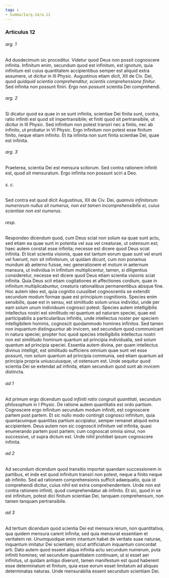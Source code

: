 ```yaml
---
tags : 
- Summa/Ia/q.14/a.12
---
```


### Articulus 12

###### arg. 1
Ad duodecimum sic proceditur. Videtur quod Deus non possit cognoscere infinita. Infinitum enim, secundum quod est infinitum, est ignotum, quia infinitum est cuius quantitatem accipientibus semper est aliquid extra assumere, ut dicitur in III Physic. Augustinus etiam dicit, XII de Civ. Dei, quod *quidquid scientia comprehenditur, scientis comprehensione finitur*. Sed infinita non possunt finiri. Ergo non possunt scientia Dei comprehendi.

###### arg. 2
Si dicatur quod ea quae in se sunt infinita, scientiae Dei finita sunt, contra, ratio infiniti est quod sit impertransibile; et finiti quod sit pertransibile, ut dicitur in III Physic. Sed infinitum non potest transiri nec a finito, nec ab infinito, ut probatur in VI Physic. Ergo infinitum non potest esse finitum finito, neque etiam infinito. Et ita infinita non sunt finita scientiae Dei, quae est infinita.

###### arg. 3
Praeterea, scientia Dei est mensura scitorum. Sed contra rationem infiniti est, quod sit mensuratum. Ergo infinita non possunt sciri a Deo.

###### s. c.
Sed contra est quod dicit Augustinus, XII de Civ. Dei, *quamvis infinitorum numerorum nullus sit numerus, non est tamen incomprehensibilis ei, cuius scientiae non est numerus*.

###### resp.
Respondeo dicendum quod, cum Deus sciat non solum ea quae sunt actu, sed etiam ea quae sunt in potentia vel sua vel creaturae, ut ostensum est; haec autem constat esse infinita; necesse est dicere quod Deus sciat infinita. Et licet scientia visionis, quae est tantum eorum quae sunt vel erunt vel fuerunt, non sit infinitorum, ut quidam dicunt, cum non ponamus mundum ab aeterno fuisse, nec generationem et motum in aeternum mansura, ut individua in infinitum multiplicentur, tamen, si diligentius consideretur, necesse est dicere quod Deus etiam scientia visionis sciat infinita. Quia Deus scit etiam cogitationes et affectiones cordium, quae in infinitum multiplicabuntur, creaturis rationalibus permanentibus absque fine. Hoc autem ideo est, quia cognitio cuiuslibet cognoscentis se extendit secundum modum formae quae est principium cognitionis. Species enim sensibilis, quae est in sensu, est similitudo solum unius individui, unde per eam solum unum individuum cognosci potest. Species autem intelligibilis intellectus nostri est similitudo rei quantum ad naturam speciei, quae est participabilis a particularibus infinitis, unde intellectus noster per speciem intelligibilem hominis, cognoscit quodammodo homines infinitos. Sed tamen non inquantum distinguuntur ab invicem, sed secundum quod communicant in natura speciei; propter hoc quod species intelligibilis intellectus nostri non est similitudo hominum quantum ad principia individualia, sed solum quantum ad principia speciei. Essentia autem divina, per quam intellectus divinus intelligit, est similitudo sufficiens omnium quae sunt vel esse possunt, non solum quantum ad principia communia, sed etiam quantum ad principia propria uniuscuiusque, ut ostensum est. Unde sequitur quod scientia Dei se extendat ad infinita, etiam secundum quod sunt ab invicem distincta.

###### ad 1
Ad primum ergo dicendum quod *infiniti ratio congruit quantitati*, secundum philosophum in I Physic. De ratione autem quantitatis est ordo partium. Cognoscere ergo infinitum secundum modum infiniti, est cognoscere partem post partem. Et sic nullo modo contingit cognosci infinitum, quia quantacumque quantitas partium accipiatur, semper remanet aliquid extra accipientem. Deus autem non sic cognoscit infinitum vel infinita, quasi enumerando partem post partem; cum cognoscat omnia simul, non successive, ut supra dictum est. Unde nihil prohibet ipsum cognoscere infinita.

###### ad 2
Ad secundum dicendum quod transitio importat quandam successionem in partibus, et inde est quod infinitum transiri non potest, neque a finito neque ab infinito. Sed ad rationem comprehensionis sufficit adaequatio, quia id comprehendi dicitur, cuius nihil est extra comprehendentem. Unde non est contra rationem infiniti, quod comprehendatur ab infinito. Et sic, quod in se est infinitum, potest dici finitum scientiae Dei, tanquam comprehensum, non tamen tanquam pertransibile.

###### ad 3
Ad tertium dicendum quod scientia Dei est mensura rerum, non quantitativa, qua quidem mensura carent infinita; sed quia mensurat essentiam et veritatem rei. Unumquodque enim intantum habet de veritate suae naturae, inquantum imitatur Dei scientiam; sicut artificiatum inquantum concordat arti. Dato autem quod essent aliqua infinita actu secundum numerum, puta infiniti homines; vel secundum quantitatem continuam, ut si esset aer infinitus, ut quidam antiqui dixerunt, tamen manifestum est quod haberent esse determinatum et finitum, quia esse eorum esset limitatum ad aliquas determinatas naturas. Unde mensurabilia essent secundum scientiam Dei.

